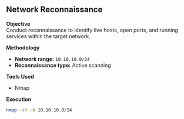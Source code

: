 ##   Network Reconnaissance

**Objective**  
Conduct reconnaissance to identify live hosts, open ports, and running services within the target network.

**Methodology**  
- **Network range:** `10.10.10.0/24`  
- **Reconnaissance type:** Active scanning  

**Tools Used**  
- Nmap  

**Execution**  
```bash
nmap -sV -A 10.10.10.0/24

